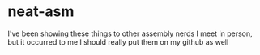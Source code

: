 neat-asm
========
I've been showing these things to other assembly nerds I meet in person,
but it occurred to me I should really put them on my github as well
